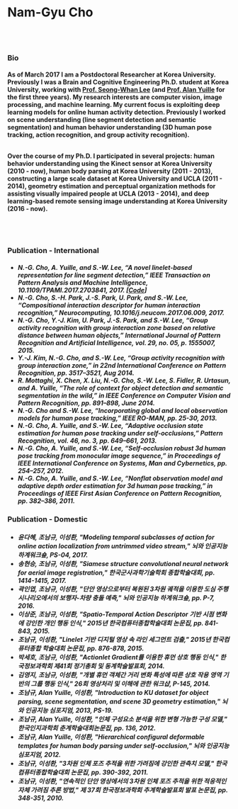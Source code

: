 <h1>Nam-Gyu Cho</h1>
<br><br>

<h3><b>Bio</b></h3>

<h4>As of March 2017 I am a Postdoctoral Researcher at Korea University. Previously I was a Brain and Cognitive Engineering Ph.D. student at Korea University, working with <a href="http://pr.korea.ac.kr/sub2_1.php?code=LSW">Prof. Seong-Whan Lee</a> (and <a href="www.cs.jhu.edu/~ayuille">Prof. Alan Yuille</a> for the first three years). My research interests are computer vision, image processing, and machine learning. My current focus is exploiting deep learning models for online human activity detection. Previously I worked on scene understanding (line segment detection and semantic segmentation) and human behavior understanding (3D human pose tracking, action recognition, and group activity recognition).<br><br>
  
Over the course of my Ph.D. I participated in several projects: human behavior understanding using the Kinect sensor at Korea University (2010 - now), human body parsing at Korea University (2011 - 2013), constructing a large scale dataset at Korea University and UCLA (2011 - 2014), geometry estimation and perceptual organization methods for assisting visually impaired people at UCLA (2013 - 2014), and deep learning-based remote sensing image understanding at Korea University (2016 - now).</h4>
<br><br>

<h3><b>Publication - International</b></h3>
<h5>
<ul>
<li>N.-G. Cho, A. Yuille, and S.-W. Lee, “A novel linelet-based representation for line segment detection,” IEEE Transaction on Pattern Analysis and Machine Intelligence, 10.1109/TPAMI.2017.2703841, 2017. [<a href="https://github.com/NamgyuCho/Linelet">Code</a>]</li>
<li>N.-G. Cho, S.-H. Park, J.-S. Park, U. Park, and S.-W. Lee, “Compositional interaction descriptor for human interaction recognition,” Neurocomputing, 10.1016/j.neucom.2017.06.009, 2017.</li>
<li>N.-G. Cho, Y.-J. Kim, U. Park, J.-S. Park, and S.-W. Lee, “Group activity recognition with group interaction zone based on relative distance between human objects,” International Journal of Pattern Recognition and Artificial Intelligence, vol. 29, no. 05, p. 1555007, 2015.</li>		  
<li>Y.-J. Kim, N.-G. Cho, and S.-W. Lee, “Group activity recognition with group interaction zone,” in 22nd International Conference on Pattern Recognition, pp. 3517–3521, Aug 2014.</li>
<li>R. Mottaghi, X. Chen, X. Liu, N.-G. Cho, S.-W. Lee, S. Fidler, R. Urtasun, and A. Yuille, “The role of context for object detection and semantic segmentation in the wild,” in IEEE Conference on Computer Vision and Pattern Recognition, pp. 891–898, June 2014.</li>
<li>N.-G. Cho and S.-W. Lee, “Incorporating global and local observation models for human pose tracking,” IEEE RO-MAN, pp. 25-30, 2013. </li>
<li>N.-G. Cho, A. Yuille, and S.-W. Lee, “Adaptive occlusion state estimation for human pose tracking under self-occlusions,” Pattern Recognition, vol. 46, no. 3, pp. 649–661, 2013.</li>
<li>N.-G. Cho, A. Yuille, and S.-W. Lee, “Self-occlusion robust 3d human pose tracking from monocular image sequence,” in Proceedings of IEEE International Conference on Systems, Man and Cybernetics, pp. 254–257, 2012.</li>
<li>N.-G. Cho, A. Yuille, and S.-W. Lee, “Nonflat observation model and adaptive depth order estimation for 3d human pose tracking,” in Proceedings of IEEE First Asian Conference on Pattern Recognition, pp. 382–386, 2011.</li>
</ul>
</h5>

<h3><b>Publication - Domestic</b></h3>
<h5>
<ul>
<li>윤다혜, 조남규, 이성환, "Modeling temporal subclasses of action for online action localization from untrimmed video stream," 뇌와 인공지능 하계워크숖, PS-04, 2017.</li>
	        <li>송현승, 조남규, 이성환, "Siamese structure convolutional neural network for aerial image registration," 한국군사과학기술학회 종합학술대회, pp. 1414-1415, 2017.</li>
	      	<li>곽인엽, 조남규, 이성환, "단안 영상으로부터 복원된 3차원 궤적을 이용한 도심 주행 시나리오에서의 보행자-차량 충돌 예측," 뇌와 인공지능 하계워크숖, pp. P-7, 2016.</li>
		<li>이상준, 조남규, 이성환, "Spatio-Temporal Action Descriptor 기반 시점 변화에 강인한 개인 행동 인식," 2015년 한국컴퓨터종합학술대회 논문집, pp. 841-843, 2015.</li> 
		<li>조남규, 이성환, "Linelet 기반 디지털 영상 속 라인 세그먼트 검출," 2015년 한국컴퓨터종합 학술대회 논문집, pp. 876-878, 2015.</li>
		<li>박세호, 조남규, 이성환, "Actionlet Gradient를 이용한 휴먼 상호 행동 인식," 한국정보과학회 제41회 정기총회 및 동계학술발표회, 2014.</li>
		<li>김영지, 조남규, 이성환, "개별 휴먼 객체간 거리 변화 특성에 따른 상호 작용 영역 기반의 그룹 행동 인식," 26회 영상처리 및 이해에 관한 워크샵, P-145, 2014.</li>
		<li>조남규, Alan Yuille, 이성환, "Introduction to KU dataset for object parsing, scene segmentation, and scene 3D geometry estimation," 뇌와 인공지능 심포지엄, 2013, PS-19.</li> 
		<li>조남규, Alan Yuille, 이성환, "인체 구성요소 분석을 위한 변형 가능한 구성 모델," 한국인지과학회 춘계학술대회논문집, pp. 136, 2012.</li> 
		<li>조남규, Alan Yuille, 이성환, "Hierarchical configural deformable templates for human body parsing under self-occlusion," 뇌와 인공지능 심포지엄, 2012.</li> 
		<li>조남규, 이성환, "3차원 인체 포즈 추적을 위한 가려짐에 강인한 관측치 모델," 한국컴퓨터종합학술대회 논문집, pp. 390-392, 2011.</li> 
		<li>조남규, 이성환, "연속적인 단안 영상에서의 3차원 인체 포즈 추적을 위한 적응적인 자체 가려짐 추론 방법," 제 37회 한국정보과학회 추계학술발표회 발표 논문집, pp. 348-351, 2010.</li>   	      
</ul>
</h5>
